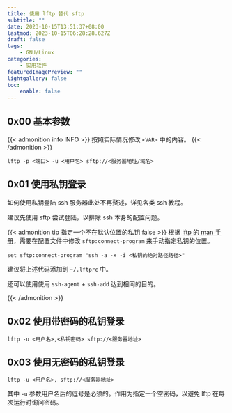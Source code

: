 ```yaml
---
title: 使用 lftp 替代 sftp
subtitle: ""
date: 2023-10-15T13:51:37+08:00
lastmod: 2023-10-15T06:28:28.627Z
draft: false
tags:
    - GNU/Linux
categories:
    - 实用软件
featuredImagePreview: ""
lightgallery: false
toc:
    enable: false
---
```


## 0x00 基本参数

{{< admonition info INFO >}}
按照实际情况修改 `<VAR>` 中的内容。
{{< /admonition >}}

```shell
lftp -p <端口> -u <用户名> sftp://<服务器地址/域名>
```

## 0x01 使用私钥登录

如何使用私钥登陆 ssh 服务器此处不再赘述，详见各类 ssh 教程。

建议先使用 sftp 尝试登陆，以排除 ssh 本身的配置问题。

{{< admonition tip 指定一个不在默认位置的私钥 false >}}
根据 [lftp 的 man 手册](https://lftp.yar.ru/lftp-man-alt.html)，需要在配置文件中修改 `sftp:connect-program` 来手动指定私钥的位置。

```shell
set sftp:connect-program "ssh -a -x -i <私钥的绝对路径路径>"
```

建议将上述代码添加到 `~/.lftprc` 中。

还可以使用使用 `ssh-agent` + `ssh-add` 达到相同的目的。

{{< /admonition >}}

## 0x02 使用带密码的私钥登录

```shell
lftp -u <用户名>,<私钥密码> sftp://<服务器地址>
```

## 0x03 使用无密码的私钥登录

```shell
lftp -u <用户名>, sftp://<服务器地址>
```

其中 `-u` 参数用户名后的逗号是必须的。作用为指定一个空密码，以避免 lftp 在每次运行时询问密码。
